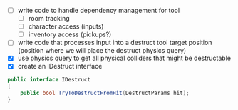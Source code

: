 - [ ] write code to handle dependency management for tool 
	- [ ] room tracking
	- [ ] character access (inputs)
	- [ ] inventory access (pickups?)
- [ ] write code that processes input into a destruct tool target position (position where we will place the destruct physics query)
- [x] use physics query to get all physical colliders that might be destructable
- [x] create an IDestruct interface

```cs
public interface IDestruct
{
	public bool TryToDestructFromHit(DestructParams hit);
}
```

